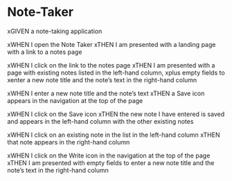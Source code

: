 # Note-Taker

xGIVEN a note-taking application

xWHEN I open the Note Taker
xTHEN I am presented with a landing page with a link to a notes page

xWHEN I click on the link to the notes page
xTHEN I am presented with a page with existing notes listed in the left-hand column, xplus empty fields to xenter a new note title and the note’s text in the right-hand column

xWHEN I enter a new note title and the note’s text
xTHEN a Save icon appears in the navigation at the top of the page

xWHEN I click on the Save icon
xTHEN the new note I have entered is saved and appears in the left-hand column with the other existing notes

xWHEN I click on an existing note in the list in the left-hand column
xTHEN that note appears in the right-hand column

xWHEN I click on the Write icon in the navigation at the top of the page
xTHEN I am presented with empty fields to enter a new note title and the note’s text in the right-hand column
